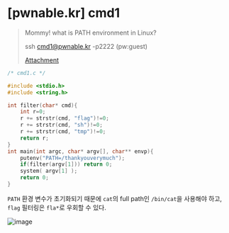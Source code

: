 # [pwnable.kr] cmd1

> Mommy! what is PATH environment in Linux?
>
> ssh cmd1@pwnable.kr -p2222 (pw:guest)
>
> [Attachment](./attachment)

```c
/* cmd1.c */

#include <stdio.h>
#include <string.h>

int filter(char* cmd){
	int r=0;
	r += strstr(cmd, "flag")!=0;
	r += strstr(cmd, "sh")!=0;
	r += strstr(cmd, "tmp")!=0;
	return r;
}
int main(int argc, char* argv[], char** envp){
	putenv("PATH=/thankyouverymuch");
	if(filter(argv[1])) return 0;
	system( argv[1] );
	return 0;
}
```

`PATH` 환경 변수가 초기화되기 때문에 `cat`의 full path인 `/bin/cat`을 사용해야 하고, `flag` 필터링은 `fla*`로 우회할 수 있다.

![image](https://github.com/user-attachments/assets/68d26159-7f22-4a76-babc-d006524bef2d)

